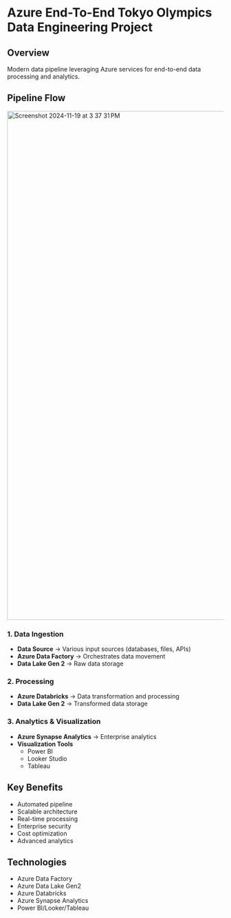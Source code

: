 # Azure End-To-End Tokyo Olympics Data Engineering Project

## Overview
Modern data pipeline leveraging Azure services for end-to-end data processing and analytics.

## Pipeline Flow

<img width="1183" alt="Screenshot 2024-11-19 at 3 37 31 PM" src="https://github.com/user-attachments/assets/7b3d9e04-db14-4166-9779-e828883161d9">


### 1. Data Ingestion
- **Data Source** → Various input sources (databases, files, APIs)
- **Azure Data Factory** → Orchestrates data movement
- **Data Lake Gen 2** → Raw data storage

### 2. Processing
- **Azure Databricks** → Data transformation and processing
- **Data Lake Gen 2** → Transformed data storage

### 3. Analytics & Visualization  
- **Azure Synapse Analytics** → Enterprise analytics
- **Visualization Tools**
  - Power BI
  - Looker Studio
  - Tableau

## Key Benefits
- Automated pipeline
- Scalable architecture
- Real-time processing
- Enterprise security
- Cost optimization
- Advanced analytics

## Technologies
- Azure Data Factory
- Azure Data Lake Gen2
- Azure Databricks
- Azure Synapse Analytics
- Power BI/Looker/Tableau
